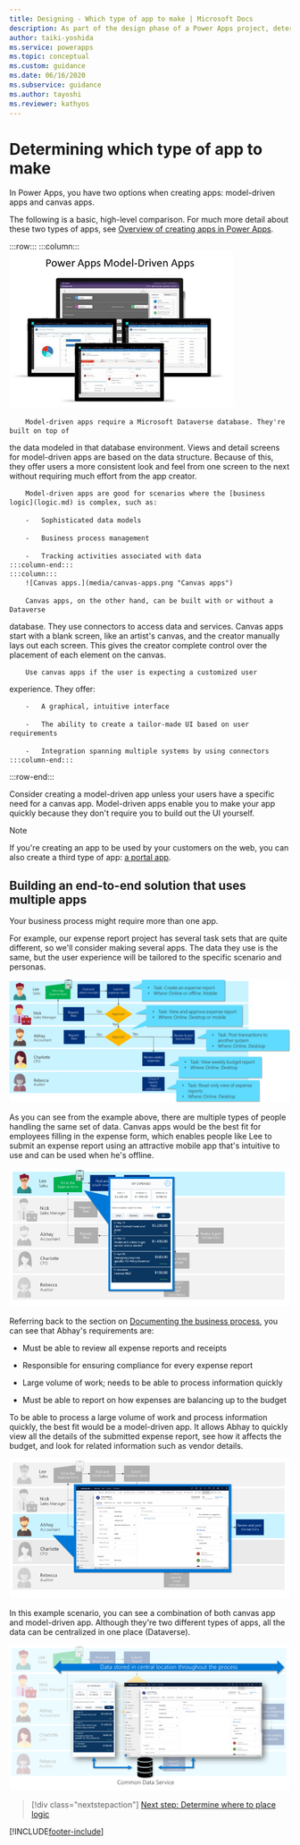 ```yaml
---
title: Designing - Which type of app to make | Microsoft Docs
description: As part of the design phase of a Power Apps project, determine whether to make a model-driven app or a canvas app.
author: taiki-yoshida
ms.service: powerapps
ms.topic: conceptual
ms.custom: guidance
ms.date: 06/16/2020
ms.subservice: guidance
ms.author: tayoshi
ms.reviewer: kathyos
---
```


# Determining which type of app to make

In Power Apps, you have two options when creating apps: model-driven apps and canvas apps.

The following is a basic, high-level comparison. For much more detail about these two types of apps, see  [Overview of creating apps in Power Apps](../../maker/index.md).

:::row:::
    :::column:::
        ![Model-driven apps.](media/model-apps.png "Model-driven apps")

        Model-driven apps require a Microsoft Dataverse database. They're built on top of
the data modeled in that database environment. Views and detail screens for model-driven
apps are based on the data structure. Because of this, they offer
users a more consistent look and feel from one screen to the next without requiring much
effort from the app creator.

        Model-driven apps are good for scenarios where the [business logic](logic.md) is complex, such as:

        -   Sophisticated data models

        -   Business process management

        -   Tracking activities associated with data
    :::column-end:::
    :::column:::
        ![Canvas apps.](media/canvas-apps.png "Canvas apps")
        
        Canvas apps, on the other hand, can be built with or without a Dataverse
database. They use connectors to access data and services. Canvas apps start
with a blank screen, like an artist's canvas, and the creator manually lays out
each screen. This gives the creator complete control over the placement of
each element on the canvas.

        Use canvas apps if the user is expecting a customized user
experience. They offer:

        -   A graphical, intuitive interface

        -   The ability to create a tailor-made UI based on user requirements

        -   Integration spanning multiple systems by using connectors
    :::column-end:::
:::row-end:::

Consider creating a model-driven app unless your users have a specific need for a
canvas app. Model-driven apps enable you to make your app quickly because they
don't require you to build out the UI yourself.

> [!NOTE]
> If you're creating an app to be used by your customers on the web, you
can also create a third type of app: [a portal app](../../maker/portals/overview.md).

## Building an end-to-end solution that uses multiple apps

Your business process might require more than one app.

For example, our expense report project has several task sets that are quite
different, so we'll consider making several apps. The data they use is the
same, but the user experience will be tailored to the specific scenario and personas.

![Tasks for each step of the business process.](media/business-process-tasks.png "Tasks for each step of the business process")

As you can see from the example above, there are multiple types of people
handling the same set of data. Canvas apps would be the best fit for employees
filling in the expense form, which enables people like Lee to submit an expense
report using an attractive mobile app that's intuitive to use and can be used
when he's offline.

![A canvas app for expense report creation.](media/expense-canvas-app.png "A canvas app for expense report creation")

Referring back to the section on [Documenting the business process](understanding-current-business-process.md), you can see
that Abhay's requirements are:

- Must be able to review all expense reports and receipts

- Responsible for ensuring compliance for every expense report

- Large volume of work; needs to be able to process information quickly

- Must be able to report on how expenses are balancing up to the budget

To be able to process a large volume of work and process information quickly, the
best fit would be a model-driven app. It allows Abhay to quickly view all the
details of the submitted expense report, see how it affects the budget, and look
for related information such as vendor details.

![A model-driven app for processing expense reports.](media/expense-model-app.png "A model-driven app for processing expense reports")

In this example scenario, you can see a combination of both canvas app and
model-driven app. Although they're two different types of apps, all the data
can be centralized in one place (Dataverse).

![Two apps with data in Dataverse.](media/end-to-end-apps.png "Two apps with data in Dataverse")

> [!div class="nextstepaction"]
> [Next step: Determine where to place logic](logic.md)


[!INCLUDE[footer-include](../../includes/footer-banner.md)]